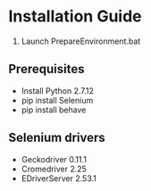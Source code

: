 # Installation Guide
1. Launch PrepareEnvironment.bat

Prerequisites
------------
* Install Python 2.7.12
* pip install Selenium
* pip install behave

Selenium drivers
------------
* Geckodriver 0.11.1
* Cromedriver 2.25
* EDriverServer 2.53.1

